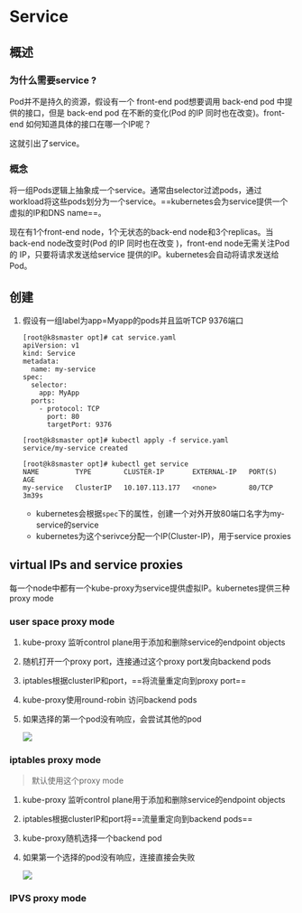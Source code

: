 # Service

## 概述

### 为什么需要service ?

Pod并不是持久的资源，假设有一个 front-end pod想要调用 back-end pod 中提供的接口，但是 back-end pod 在不断的变化(Pod 的IP 同时也在改变)。front-end 如何知道具体的接口在哪一个IP呢？

这就引出了service。

### 概念

将一组Pods逻辑上抽象成一个service。通常由selector过滤pods，通过workload将这些pods划分为一个service。==kubernetes会为service提供一个虚拟的IP和DNS name==。

现在有1个front-end node，1个无状态的back-end node和3个replicas。当back-end node改变时(Pod 的IP 同时也在改变 )，front-end node无需关注Pod 的 IP，只要将请求发送给service 提供的IP。kubernetes会自动将请求发送给Pod。

## 创建

1. 假设有一组label为app=Myapp的pods并且监听TCP 9376端口

   ```
   [root@k8smaster opt]# cat service.yaml
   apiVersion: v1
   kind: Service
   metadata:
     name: my-service
   spec:
     selector:
       app: MyApp
     ports:
       - protocol: TCP
         port: 80
         targetPort: 9376
         
   [root@k8smaster opt]# kubectl apply -f service.yaml
   service/my-service created
   
   [root@k8smaster opt]# kubectl get service
   NAME         TYPE        CLUSTER-IP       EXTERNAL-IP   PORT(S)   AGE
   my-service   ClusterIP   10.107.113.177   <none>        80/TCP    3m39s
   ```

   - kubernetes会根据`spec`下的属性，创建一个对外开放80端口名字为my-service的service
   - kubernetes为这个serivce分配一个IP(Cluster-IP)，用于service proxies

## virtual IPs and service proxies

每一个node中都有一个kube-proxy为service提供虚拟IP。kubernetes提供三种proxy mode

### user space proxy mode

1. kube-proxy 监听control plane用于添加和删除service的endpoint objects

2. 随机打开一个proxy port，连接通过这个proxy port发向backend pods

3. iptables根据clusterIP和port，==将流量重定向到proxy port==

4. kube-proxy使用round-robin 访问backend pods

5. 如果选择的第一个pod没有响应，会尝试其他的pod

   ![](D:\asset\note\imgs\_Kubernetes\Snipaste_2021-03-25_17-32-57.png)

### iptables proxy mode

> 默认使用这个proxy mode

1. kube-proxy 监听control plane用于添加和删除service的endpoint objects

2. iptables根据clusterIP和port将==流量重定向到backend pods==

3. kube-proxy随机选择一个backend pod

4. 如果第一个选择的pod没有响应，连接直接会失败

   ![](D:\asset\note\imgs\_Kubernetes\Snipaste_2021-03-25_17-48-09.png)

### IPVS proxy mode























